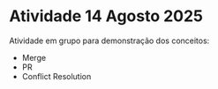 # Atividade 14 Agosto 2025

Atividade em grupo para demonstração dos conceitos:

- Merge
- PR
- Conflict Resolution
